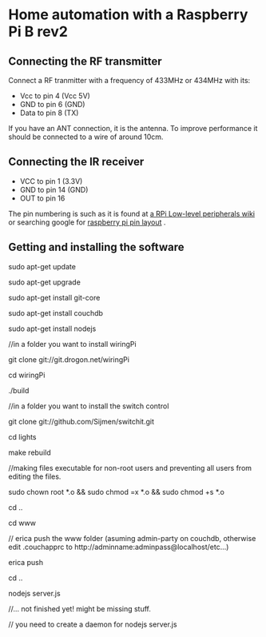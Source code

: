 # Home automation with a Raspberry Pi B rev2
## Connecting the RF transmitter
Connect a RF tranmitter with a frequency of 433MHz or 434MHz with its:

* Vcc to pin 4 (Vcc 5V)
* GND to pin 6 (GND)
* Data to pin 8 (TX)

If you have an ANT connection, it is the antenna. To improve performance it should be connected to a wire of around 10cm.

## Connecting the IR receiver

* VCC to pin 1 (3.3V)
* GND to pin 14 (GND)
* OUT to pin 16

The pin numbering is such as it is found at [a RPi Low-level peripherals wiki][src] or searching google for [raspberry pi pin layout][src2] .

  [src]: http://elinux.org/RPi_Low-level_peripherals
  [src2]: https://www.google.nl/search?tbm=isch&q=raspberry+pi+pin+layout&oq=raspberry+pi+pin+layout

## Getting and installing the software
sudo apt-get update

sudo apt-get upgrade

sudo apt-get install git-core

sudo apt-get install couchdb

sudo apt-get install nodejs

//in a folder you want to install wiringPi

git clone git://git.drogon.net/wiringPi

cd wiringPi

./build

//in a folder you want to install the switch control

git clone git://github.com/Sijmen/switchit.git

cd lights

make rebuild

//making files executable for non-root users and preventing all users from editing the files.

sudo chown root *.o && sudo chmod =x *.o && sudo chmod +s *.o

cd ..

cd www

// erica push the www folder (asuming admin-party on couchdb, otherwise edit .couchapprc to http://adminname:adminpass@localhost/etc...)

erica push

cd ..

nodejs server.js



//... not finished yet! might be missing stuff.

// you need to create a daemon for nodejs server.js
